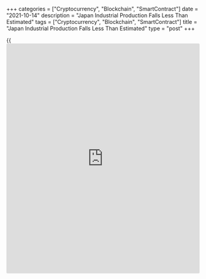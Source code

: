 +++
categories = ["Cryptocurrency", "Blockchain", "SmartContract"]
date = "2021-10-14"
description = "Japan Industrial Production Falls Less Than Estimated"
tags = ["Cryptocurrency", "Blockchain", "SmartContract"]
title = "Japan Industrial Production Falls Less Than Estimated"
type = "post"
+++

{{<iframe id="large-banner" src="https://www.bounty.group/#slide=9.0" width="100%" height="600" scrolling="no" style="border: 0px solid rgb(216, 221, 230); border-radius: 3px;">}}

Japan's industrial production declined less than initially estimated in
August, data from the Ministry of Economy, Trade and Industry said on
Monday.

Industrial production fell a seasonally adjusted 3.6 percent monthly in
August. In the initial estimate, output declined 4.3 percent.

Shipments decreased 4.4 percent on month in August and inventories fell
0.1 percent.

Meanwhile, the inventory ratio grew 3.7 percent.

On a yearly basis, industrial production accelerated 8.8 percent in
August. According to the initial estimate, output rose 9.3 percent.

Capacity utilization declined 3.9 percent monthly in August and gained
9.6 percent from a year ago.

For comments and feedback [contact](https://www.playgroundfx.com/contact/): editorial@rtt[news](https://www.letsplayfx.com/blog/forex-news-website/).com

[Economic News][1]

 **What parts of the world are seeing the best (and worst) economic
performances lately? Click[here][2] to check out our [Econ Scorecard][2]
and find out! See up-to-the-moment [ranking](https://www.playgroundfx.com/blog/crypto-exchange-ranking/)s for the best and worst
performers in [GDP][3], [unemployment rate][4], [inflation][5] and much
more.**

   1. www.rtt[news](https://www.letsplayfx.com/blog/forex-news-website/).com/Content/EconomicNews.aspx
   2. www.rtt[news](https://www.letsplayfx.com/blog/forex-news-website/).com/economic-scorecard/world-rank/unemployment-rate/highest-performance.aspx
   3. www.rtt[news](https://www.letsplayfx.com/blog/forex-news-website/).com/economic-scorecard/world-rank/GDP/highest-performance.aspx
   4. www.rtt[news](https://www.letsplayfx.com/blog/forex-news-website/).com/economic-scorecard/world-rank/unemployment-rate/lowest-performance.aspx
   5. www.rtt[news](https://www.letsplayfx.com/blog/forex-news-website/).com/economic-scorecard/world-rank/CPI/highest-performance.aspx